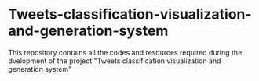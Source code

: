 # Tweets-classification-visualization-and-generation-system
This repository contains all the codes and resources required during the dvelopment of the project "Tweets classification visualization and generation system"
